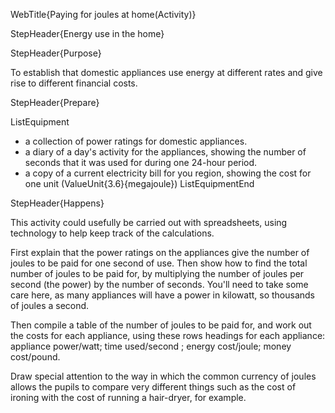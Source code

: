 WebTitle{Paying for joules at home(Activity)}

StepHeader{Energy use in the home}

StepHeader{Purpose}

To establish that domestic appliances use energy at different rates and give rise to different financial costs.

StepHeader{Prepare} 

ListEquipment
- a collection of power ratings for domestic appliances.
- a diary of a day's activity for the appliances, showing the number of seconds that it was used for during one 24-hour period.
- a copy of a current electricity bill for you region, showing the cost for one unit (ValueUnit{3.6}{megajoule})
ListEquipmentEnd

StepHeader{Happens}

This activity could usefully be carried out with spreadsheets, using technology to help keep track of the calculations.

First explain that the power ratings on the appliances give the number of joules to be paid for one second of use. Then show how to find the total number of joules to be paid for, by multiplying the number of joules per second (the power) by the number of seconds. You'll need to take some care here, as many appliances will have a power in kilowatt, so thousands of joules a second.

Then compile a table of the number of joules to be paid for, and work out the costs for each appliance, using these rows headings for each appliance: appliance power/watt; time used/second ; energy cost/joule; money cost/pound.

Draw special attention to the way in which the common currency of joules allows the pupils to compare very different things such as the cost of ironing with the cost of running a hair-dryer, for example.

